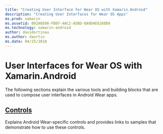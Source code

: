 ```yaml
---
title: "Creating User Interface for Wear OS with Xamarin.Android"
description: "Creating User Interfaces for Wear OS Apps"
ms.prod: xamarin
ms.assetid: 092A6E08-FB07-4AC2-A5BD-8A9D4E6268D8
ms.technology: xamarin-android
author: davidortinau
ms.author: daortin
ms.date: 04/25/2018
---
```


# User Interfaces for Wear OS with Xamarin.Android

The following sections explain the various tools and building blocks
that are used to compose user interfaces in Android Wear apps.

## [Controls](~/android/wear/user-interface/controls/index.md)

Explains Android Wear-specific controls and provides links to
samples that demonstrate how to use these controls.

